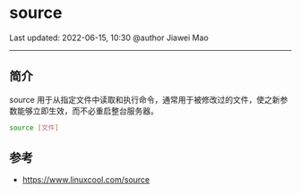 # source

Last updated: 2022-06-15, 10:30
@author Jiawei Mao
****

## 简介

source 用于从指定文件中读取和执行命令，通常用于被修改过的文件，使之新参数能够立即生效，而不必重启整台服务器。

```sh
source [文件]
```

## 参考

- https://www.linuxcool.com/source
